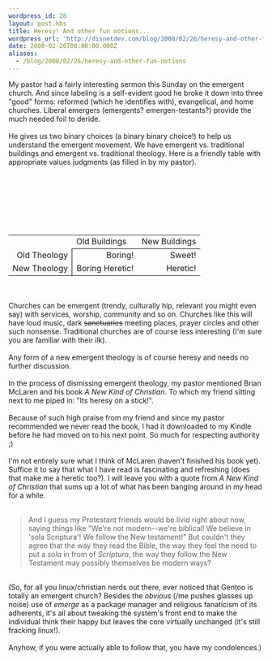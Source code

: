 ```yaml
---
wordpress_id: 28
layout: post.hbs
title: Heresy! And other fun notions...
wordpress_url: 'http://disnetdev.com/blog/2008/02/26/heresy-and-other-fun-notions/'
date: 2008-02-26T00:00:00.000Z
aliases:
  - /blog/2008/02/26/heresy-and-other-fun-notions
---
```

My pastor had a fairly interesting sermon this Sunday on the emergent church. And since labeling is a self-evident good he broke it down into three "good" forms: reformed (which he identifies with), evangelical, and home churches. Liberal emergers (emergents? emergen-testants?) provide the much needed foil to deride. <br /><br />He gives us two binary choices (a binary binary choice!) to help us understand the emergent movement. We have emergent vs. traditional buildings and emergent vs. traditional theology. Here is a friendly table with appropriate values judgments (as filled in by my pastor). <br /><br /><table align="center" cellpadding="5" cellspacing="0"><br /><tbody><br /><tr><td>&nbsp;</td><td style="border-bottom: 1px solid black;">Old Buildings</td><td style="border-bottom: 1px solid black;">New Buildings</td></tr><br /><tr><td style="border-right: 1px solid black;" align="right">Old Theology<br /></td><td align="right">Boring!</td><td align="right">Sweet!</td></tr><br /><tr><td style="border-right: 1px solid black;" align="right">New Theology<br /></td><td align="right">Boring Heretic!<br /></td><td align="right">Heretic!</td></tr><br /></tbody><br /></table><br /><br />Churches can be emergent (trendy, culturally hip, relevant you might even say) with services, worship, community and so on. Churches like this will have loud music, dark <strike>sanctuaries</strike> meeting places, prayer circles and other such nonsense. Traditional churches are of course less interesting (I'm sure you are familiar with their ilk).<br /><br />Any form of a new emergent theology is of course heresy and needs no further discussion. <br /><br />In the process of dismissing emergent theology, my pastor mentioned Brian McLaren and his book <i>A New Kind of Christian</i>. To which my friend sitting next to me piped in: "Its heresy on a stick!".<br /><br />Because of such high praise from my friend and since my pastor recommended we never read the book, I had it downloaded to my Kindle before he had moved on to his next point. So much for respecting authority ;)<br /><br />I'm not entirely sure what I think of McLaren (haven't finished his book yet). Suffice it to say that what I have read is fascinating and refreshing (does that make me a heretic too?). I will leave you with a quote from <i>A New Kind of Christian</i> that sums up a lot of what has been banging around in my head for a while. <br /><br /><blockquote>And I guess my Protestant friends would be livid right about now, saying things like "We're not modern--we're biblical! We believe in 'sola Scriptura'! We follow the New testament!" But couldn't they agree that the way they read the Bible, the way they feel the need to put a <i>sola</i> in from of <i>Scriptura</i>, the way they follow the New Testament may possibly themselves be modern ways?</blockquote><br />
(So, for all you linux/christian nerds out there, ever noticed that Gentoo is totally an emergent church? Besides the _obvious_ (/me pushes glasses up noise) use of <i>emerge</i> as a package manager and religious fanaticism of its adherents, it's all about tweaking the system's front end to make the individual think their happy but leaves the core virtually unchanged (it's still fracking linux!).<br /><br />Anyhow, if you were actually able to follow that, you have my condolences.)
